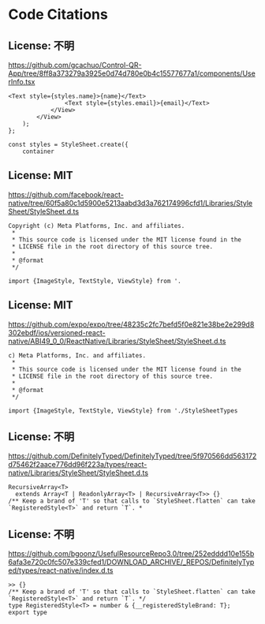 # Code Citations

## License: 不明

https://github.com/gcachuo/Control-QR-App/tree/8ff8a373279a3925e0d74d780e0b4c15577677a1/components/UserInfo.tsx

```
<Text style={styles.name}>{name}</Text>
                <Text style={styles.email}>{email}</Text>
            </View>
        </View>
    );
};

const styles = StyleSheet.create({
    container
```

## License: MIT

https://github.com/facebook/react-native/tree/60f5a80c1d5900e5213aabd3d3a762174996cfd1/Libraries/StyleSheet/StyleSheet.d.ts

```
Copyright (c) Meta Platforms, Inc. and affiliates.
 *
 * This source code is licensed under the MIT license found in the
 * LICENSE file in the root directory of this source tree.
 *
 * @format
 */

import {ImageStyle, TextStyle, ViewStyle} from '.
```

## License: MIT

https://github.com/expo/expo/tree/48235c2fc7befd5f0e821e38be2e299d8302ebdf/ios/versioned-react-native/ABI49_0_0/ReactNative/Libraries/StyleSheet/StyleSheet.d.ts

```
c) Meta Platforms, Inc. and affiliates.
 *
 * This source code is licensed under the MIT license found in the
 * LICENSE file in the root directory of this source tree.
 *
 * @format
 */

import {ImageStyle, TextStyle, ViewStyle} from './StyleSheetTypes
```

## License: 不明

https://github.com/DefinitelyTyped/DefinitelyTyped/tree/5f970566dd563172d75462f2aace776dd96f223a/types/react-native/Libraries/StyleSheet/StyleSheet.d.ts

```
RecursiveArray<T>
  extends Array<T | ReadonlyArray<T> | RecursiveArray<T>> {}
/** Keep a brand of 'T' so that calls to `StyleSheet.flatten` can take `RegisteredStyle<T>` and return `T`. *
```

## License: 不明

https://github.com/bgoonz/UsefulResourceRepo3.0/tree/252edddd10e155b6afa3e720c0fc507e339cfed1/DOWNLOAD_ARCHIVE/_REPOS/DefinitelyTyped/types/react-native/index.d.ts

```
>> {}
/** Keep a brand of 'T' so that calls to `StyleSheet.flatten` can take `RegisteredStyle<T>` and return `T`. */
type RegisteredStyle<T> = number & {__registeredStyleBrand: T};
export type
```
